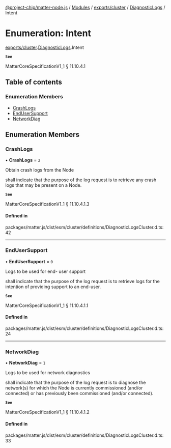 [@project-chip/matter-node.js](../README.md) / [Modules](../modules.md) / [exports/cluster](../modules/exports_cluster.md) / [DiagnosticLogs](../modules/exports_cluster.DiagnosticLogs.md) / Intent

# Enumeration: Intent

[exports/cluster](../modules/exports_cluster.md).[DiagnosticLogs](../modules/exports_cluster.DiagnosticLogs.md).Intent

**`See`**

MatterCoreSpecificationV1_1 § 11.10.4.1

## Table of contents

### Enumeration Members

- [CrashLogs](exports_cluster.DiagnosticLogs.Intent.md#crashlogs)
- [EndUserSupport](exports_cluster.DiagnosticLogs.Intent.md#endusersupport)
- [NetworkDiag](exports_cluster.DiagnosticLogs.Intent.md#networkdiag)

## Enumeration Members

### CrashLogs

• **CrashLogs** = ``2``

Obtain crash logs from the Node

shall indicate that the purpose of the log request is to retrieve any crash logs that may be present on a
Node.

**`See`**

MatterCoreSpecificationV1_1 § 11.10.4.1.3

#### Defined in

packages/matter.js/dist/esm/cluster/definitions/DiagnosticLogsCluster.d.ts:42

___

### EndUserSupport

• **EndUserSupport** = ``0``

Logs to be used for end- user support

shall indicate that the purpose of the log request is to retrieve logs for the intention of providing
support to an end-user.

**`See`**

MatterCoreSpecificationV1_1 § 11.10.4.1.1

#### Defined in

packages/matter.js/dist/esm/cluster/definitions/DiagnosticLogsCluster.d.ts:24

___

### NetworkDiag

• **NetworkDiag** = ``1``

Logs to be used for network diagnostics

shall indicate that the purpose of the log request is to diagnose the network(s) for which the Node is
currently commissioned (and/or connected) or has previously been commissioned (and/or connected).

**`See`**

MatterCoreSpecificationV1_1 § 11.10.4.1.2

#### Defined in

packages/matter.js/dist/esm/cluster/definitions/DiagnosticLogsCluster.d.ts:33
